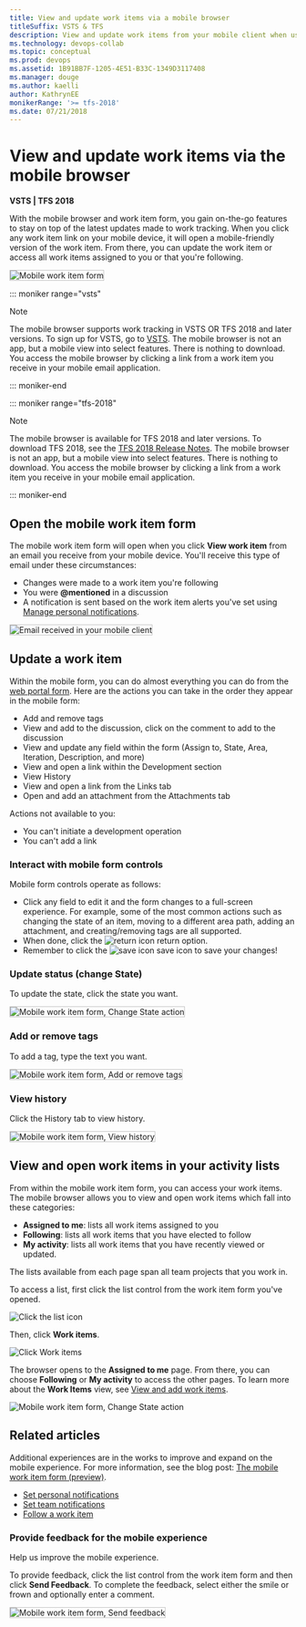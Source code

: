 ```yaml
---
title: View and update work items via a mobile browser 
titleSuffix: VSTS & TFS  
description: View and update work items from your mobile client when using Visual Studio Team Services or Team Foundation Server 
ms.technology: devops-collab
ms.topic: conceptual
ms.prod: devops
ms.assetid: 1B91BB7F-1205-4E51-B33C-1349D3117408
ms.manager: douge
ms.author: kaelli
author: KathrynEE
monikerRange: '>= tfs-2018'
ms.date: 07/21/2018
---
```


#  View and update work items via the mobile browser   

**VSTS | TFS 2018**

With the mobile browser and work item form, you gain on-the-go features to stay on top of the latest updates made to work tracking. When you click any work item link on your mobile device, it will open a mobile-friendly version of the work item. From there, you can update the work item or access all work items assigned to you or that you're following.   
 
<img src="_img/mobile-work-intro-1.png" alt="Mobile work item form" style="border: 1px solid #C3C3C3;" />  

::: moniker range="vsts"

> [!NOTE]  
> The mobile browser supports work tracking in VSTS OR TFS 2018 and later versions. To sign up for VSTS, go to [VSTS](https://www.visualstudio.com/team-services/). The mobile browser is not an app, but a mobile view into select features. There is nothing to download. You access the mobile browser by clicking a link from a work item you receive in your mobile email application.      

::: moniker-end

::: moniker range="tfs-2018"

> [!NOTE]  
> The mobile browser is available for TFS 2018 and later versions. To download TFS 2018, see the [TFS 2018 Release Notes](https://www.visualstudio.com/news/releasenotes/tfs2018-relnotes). The mobile browser is not an app, but a mobile view into select features. There is nothing to download. You access the mobile browser by clicking a link from a work item you receive in your mobile email application. 

::: moniker-end


<a id="mobile"></a>
## Open the mobile work item form  

The mobile work item form will open when you click **View work item** from an email you receive from your mobile device. You'll receive this type of email under these circumstances:  

- Changes were made to a work item you're following
- You were **@mentioned** in a discussion
- A notification is sent based on the work item alerts you've set using [Manage personal notifications](../../notifications/manage-personal-notifications.md). 

<img src="_img/mobile-work-email-notice.png" alt="Email received in your mobile client" style="border: 1px solid #C3C3C3;" />  


## Update a work item
Within the mobile form, you can do almost everything you can do from the [web portal form](../../work/backlogs/add-work-items.md). Here are the actions you can take in the order they appear in the mobile form: 

*  Add and remove tags
*  View and add to the discussion, click on the comment to add to the discussion
*  View and update any field within the form (Assign to, State, Area, Iteration, Description, and more) 
*  View and open a link within the Development section 
*  View History 
*  View and open a link from the Links tab
*  Open and add an attachment from the Attachments tab

Actions not available to you: 
*  You can't initiate a development operation 
*  You can't add a link  


### Interact with mobile form controls  

Mobile form controls operate as follows: 

- Click any field to edit it and the form changes to a full-screen experience. For example, some of the most common actions such as changing the state of an item, moving to a different area path, adding an attachment, and creating/removing tags are all supported. 
- When done, click the ![return icon](_img/mobile-work-return.png) return option. 
- Remember to click the ![save icon](../../work/_img/icons/icon-save-wi.png) save icon to save your changes!  

### Update status (change State) 
 
To update the state, click the state you want.  
 
<img src="_img/mobile-work-change-state.png" alt="Mobile work item form, Change State action" style="border: 1px solid #C3C3C3;" />  

### Add or remove tags 

To add a tag, type the text you want.  
 
<img src="_img/mobile-work-add-tags.png" alt="Mobile work item form, Add or remove tags" style="border: 1px solid #C3C3C3;" /> 

### View history
 
Click the History tab to view history. 

<img src="_img/mobile-work-view-history.png" alt="Mobile work item form, View history" style="border: 1px solid #C3C3C3;" />  

## View and open work items in your activity lists 

From within the mobile work item form, you can access your work items. The mobile browser allows you to view and open work items which fall into these categories: 
- **Assigned to me**: lists all work items assigned to you 
- **Following**: lists all work items that you have elected to follow 
- **My activity**: lists all work items that you have recently viewed or updated.

The lists available from each page span all team projects that you work in. 

To access a list, first click the list control from the work item form you've opened. 

![Click the list icon](_img/mobile-work-click-list.png) 

Then, click **Work items**. 

![Click Work items](_img/mobile-work-click-work-items.png)

The browser opens to the **Assigned to me** page. From there, you can choose **Following** or **My activity** to access the other pages. To learn more about the **Work Items** view, see [View and add work items](../../work/work-items/view-add-work-items.md). 

![Mobile work item form, Change State action](_img/mobile-work-account-work-items-pages.png)  

## Related articles  

Additional experiences are in the works to improve and expand on the mobile experience. For more information, see the blog post: [The mobile work item form (preview)](https://blogs.msdn.microsoft.com/visualstudioalm/2017/01/24/the-mobile-work-item-form/).
  
- [Set personal notifications](../../notifications/manage-personal-notifications.md)  
- [Set team notifications](../../notifications/manage-team-notifications.md)  
- [Follow a work item](../../work/work-items/follow-work-items.md)    


### Provide feedback for the mobile experience  

Help us improve the mobile experience. 

To provide feedback,  click the list control from the work item form and then click **Send Feedback**. To complete the feedback, select either the smile or frown and optionally enter a comment. 

<img src="_img/mobile-work-send-feedback.png" alt="Mobile work item form, Send feedback" style="border: 1px solid #C3C3C3;" /> 


